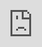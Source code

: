# Get a Delivery
getadelivery.ca
<html> <head> <meta name="viewport" content="width=device-width, initial-scale=1.0, maximum-scale=1.0, user-scalable=0"> <title>Get a Delivery</title> <style type="text/css"> html{ margin: 0; height: 100%; overflow: hidden; } iframe{ position: absolute; left:0; right:0; bottom:0; top:0; border:0; } </style> </head> <body> <iframe id="typeform-full" width="100%" height="100%" frameborder="0" allow="camera; microphone; autoplay; encrypted-media;" src="https://gregorywalfish.typeform.com/to/yzwTaR"></iframe> <script type="text/javascript" src="https://embed.typeform.com/embed.js"></script> </body> </html>
